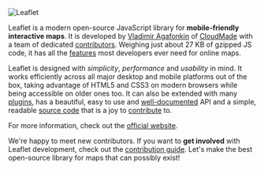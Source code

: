 <img src="http://leafletjs.com/docs/images/logo.png" alt="Leaflet" />

Leaflet is a modern open-source JavaScript library for **mobile-friendly interactive maps**. It is developed by [Vladimir Agafonkin][] of [CloudMade][] with a team of dedicated [contributors][]. Weighing just about 27 KB of gzipped JS code, it has all the [features][] most developers ever need for online maps.

Leaflet is designed with *simplicity*, *performance* and *usability* in mind. It works efficiently across all major desktop and mobile platforms out of the box, taking advantage of HTML5 and CSS3 on modern browsers while being accessible on older ones too. It can also be extended with many [plugins][], has a beautiful, easy to use and [well-documented][] API and a simple, readable [source code][] that is a joy to [contribute][] to.

For more information, check out the [official website][].

We're happy to meet new contributors. If you want to **get involved** with Leaflet development, check out the [contribution guide][contribute]. Let's make the best open-source library for maps that can possibly exist!

 [Vladimir Agafonkin]: http://agafonkin.com/en
 [CloudMade]: http://cloudmade.com
 [contributors]: https://github.com/CloudMade/Leaflet/graphs/contributors
 [features]: http://leafletjs.com/features.html
 [plugins]: http://leafletjs.com/plugins.html
 [well-documented]: reference.html "Leaflet API reference"
 [source code]: https://github.com/CloudMade/Leaflet "Leaflet GitHub repository"
 [hosted on GitHub]: http://github.com/CloudMade/Leaflet
 [contribute]: https://github.com/CloudMade/Leaflet/blob/master/CONTRIBUTING.md "A guide to contributing to Leaflet"
 [official website]: http://leafletjs.com
